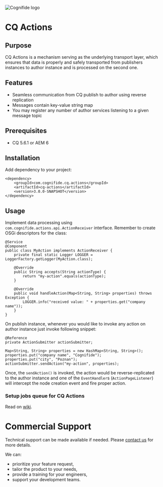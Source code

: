 ![Cognifide logo](http://cognifide.com/~/media/wireframe/int/images/cognifide_logo.png)

# CQ Actions

## Purpose

CQ Actions is a mechanism serving as the underlying transport layer, which ensures that data is properly and safely transported from publishers instances to author instance and is processed on the second one. 

## Features

* Seamless communication from CQ publish to author using reverse replication
* Messages contain key-value string map
* You may register any number of author services listening to a given message topic

## Prerequisites

* CQ 5.6.1 or AEM 6

## Installation

Add dependency to your project:

    <dependency>
        <groupId>com.cognifide.cq.actions</groupId>
        <artifactId>cq-actions</artifactId>
        <version>3.0.0-SNAPSHOT</version>
    </dependency>

## Usage

Implement data processing using `com.cognifide.actions.api.ActionReceiver` interface. Remember to create OSGi descriptors for the class:

    @Service
    @Component
    public class MyAction implements ActionReceiver {
        private final static Logger LOGGER = LoggerFactory.getLogger(MyAction.class);

        @Override
        public String accepts(String actionType) {
            return "my-action".equals(actionType);
        }

        @Override
        public void handleAction(Map<String, String> properties) throws Exception {
            LOGGER.info("received value: " + properties.get("company name"));
        }
    }

On publish instance, whenever you would like to invoke any action on author instance just invoke following snippet:

    @Reference
    private ActionSubmitter actionSubmitter;
    
    Map<String, String> properties = new HashMap<String, String>();
    properties.put("company name", "Cognifide");
    properties.put("city", "Poznan");
    actionSubmitter.sendAction("my-action", properties);

Once, the `sendAction()` is invoked, the action would be reverse-replicated to the author instance and one of the `EventHandler`s (`ActionPageListener`) will intercept the node creation event and fire proper action.

### Setup jobs queue for CQ Actions

Read on [wiki](https://github.com/Cognifide/CQ-Actions/wiki/Setup-Jobs-Queue-for-CQ-Actions).

# Commercial Support

Technical support can be made available if needed. Please [contact us](http://www.cognifide.com/contact/) for more details.

We can:

* prioritize your feature request,
* tailor the product to your needs,
* provide a training for your engineers,
* support your development teams.